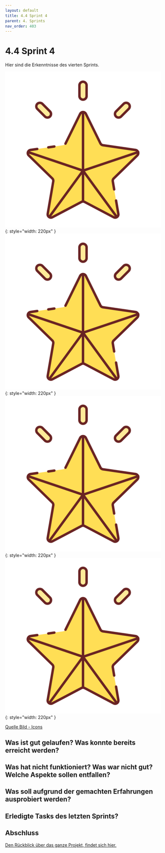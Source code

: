 ```yaml
---
layout: default
title: 4.4 Sprint 4
parent: 4. Sprints
nav_order: 403
---
```


# 4.4 Sprint 4

Hier sind die Erkenntnisse des vierten Sprints.

![Star 1](../ressources/icons/star.png){: style="width: 220px" }
![Star 2](../ressources/icons/star.png){: style="width: 220px" }
![Star 3](../ressources/icons/star.png){: style="width: 220px" }
![Star 4](../ressources/icons/star.png){: style="width: 220px" }

[Quelle Bild - Icons](../anhang/600-quellen.html#64-icons)

## Was ist gut gelaufen? Was konnte bereits erreicht werden?

## Was hat nicht funktioniert? Was war nicht gut? Welche Aspekte sollen entfallen?

## Was soll aufgrund der gemachten Erfahrungen ausprobiert werden?

## Erledigte Tasks des letzten Sprints?

## Abschluss

[Den Rückblick über das ganze Projekt, findet sich hier.](../schlussteil/500-schlussteil.html)
